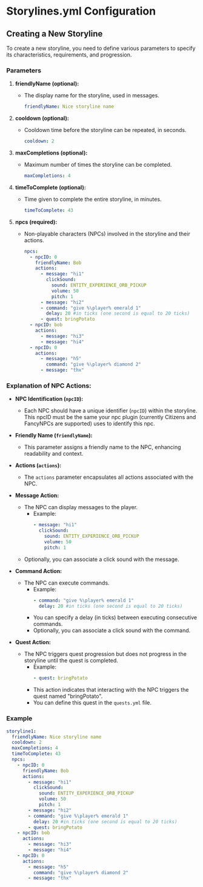 # Storylines.yml Configuration

## Creating a New Storyline

To create a new storyline, you need to define various parameters to specify its characteristics, requirements, and progression.

### Parameters

1. **friendlyName (optional):**
    - The display name for the storyline, used in messages.
      ```yaml
      friendlyName: Nice storyline name
      ```

2. **cooldown (optional):**
    - Cooldown time before the storyline can be repeated, in seconds.
      ```yaml 
      cooldown: 2
      ``` 

3. **maxCompletions (optional):**
    - Maximum number of times the storyline can be completed.
      ```yaml 
      maxCompletions: 4
      ```

4. **timeToComplete (optional):**
    - Time given to complete the entire storyline, in minutes.
      ```yaml 
      timeToComplete: 43
      ```

5. **npcs (required):**
    - Non-playable characters (NPCs) involved in the storyline and their actions.
      ```yaml
      npcs:
        - npcID: 0
          friendlyName: Bob
          actions:
            - message: "hi1"
              clickSound:
                sound: ENTITY_EXPERIENCE_ORB_PICKUP
                volume: 50
                pitch: 1
            - message: "hi2"
            - command: "give %\player% emerald 1"
              delay: 20 #in ticks (one second is equal to 20 ticks)
            - quest: bringPotato
        - npcID: bob
          actions:
            - message: "hi3"
            - message: "hi4"
        - npcID: 0
          actions:
            - message: "h5"
              command: "give %\player% diamond 2"
            - message: "thx"
      ```

### Explanation of NPC Actions:

- **NPC Identification (`npcID`):**
    - Each NPC should have a unique identifier (`npcID`) within the storyline. This npcID must be the same your npc plugin (currently Citizens and FancyNPCs are supported) uses to identify this npc.

- **Friendly Name (`friendlyName`):**
    - This parameter assigns a friendly name to the NPC, enhancing readability and context.

- **Actions (`actions`):**
    - The `actions` parameter encapsulates all actions associated with the NPC.

- **Message Action:**
    - The NPC can display messages to the player.
        - Example:
          ```yaml
          - message: "hi1"
            clickSound:
              sound: ENTITY_EXPERIENCE_ORB_PICKUP
              volume: 50
              pitch: 1
          ```
    - Optionally, you can associate a click sound with the message.

- **Command Action:**
    - The NPC can execute commands.
        - Example:
          ```yaml
          - command: "give %\player% emerald 1"
            delay: 20 #in ticks (one second is equal to 20 ticks)
          ```
        - You can specify a delay (in ticks) between executing consecutive commands.
        - Optionally, you can associate a click sound with the command.

- **Quest Action:**
    - The NPC triggers quest progression but does not progress in the storyline until the quest is completed.
        - Example:
          ```yaml
          - quest: bringPotato
          ```
        - This action indicates that interacting with the NPC triggers the quest named "bringPotato".
        - You can define this quest in the `quests.yml` file.

### Example
```yaml
storyline1:
  friendlyName: Nice storyline name
  cooldown: 2
  maxCompletions: 4
  timeToComplete: 43
  npcs:
    - npcID: 0
      friendlyName: Bob
      actions:
        - message: "hi1"
          clickSound:
            sound: ENTITY_EXPERIENCE_ORB_PICKUP
            volume: 50
            pitch: 1
        - message: "hi2"
        - command: "give %\player% emerald 1"
          delay: 20 #in ticks (one second is equal to 20 ticks)
        - quest: bringPotato
    - npcID: bob
      actions:
        - message: "hi3"
        - message: "hi4"
    - npcID: 0
      actions:
        - message: "h5"
          command: "give %\player% diamond 2"
        - message: "thx"
```